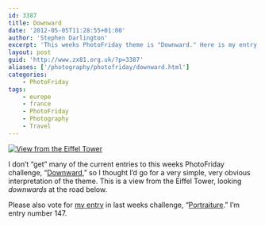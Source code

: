 ```yaml
---
id: 3387
title: Downward
date: '2012-05-05T11:28:55+01:00'
author: 'Stephen Darlington'
excerpt: 'This weeks PhotoFriday theme is "Downward." Here is my entry.'
layout: post
guid: 'http://www.zx81.org.uk/?p=3387'
aliases: ['/photography/photofriday/downward.html']
categories:
    - PhotoFriday
tags:
    - europe
    - france
    - PhotoFriday
    - Photography
    - Travel
---
```


[![View from the Eiffel Tower](https://i0.wp.com/farm5.staticflickr.com/4094/4871613963_2d653acd16.jpg?resize=500%2C333)](http://www.flickr.com/photos/stephendarlington/4871613963/ "View from the Eiffel Tower by stephendarlington, on Flickr")

I don’t “get” many of the current entries to this weeks PhotoFriday challenge, “[Downward](http://www.photofriday.com/archives/challenge/001184.php),” so I thought I’d go for a very simple, very obvious interpretation of the theme. This is a view from the Eiffel Tower, looking *downwards* at the road below.

Please also vote for [my entry](/photography/photofriday/portraiture.html) in last weeks challenge, “[Portraiture](http://www.photofriday.com/linkviewer.php?id=1182).” I’m entry number 147.